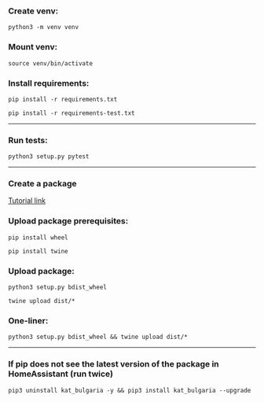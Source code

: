 ### Create venv:

`python3 -m venv venv`

### Mount venv:

`source venv/bin/activate`

### Install requirements:

`pip install -r requirements.txt`

`pip install -r requirements-test.txt`

---

### Run tests:

`python3 setup.py pytest`

---

### Create a package

[Tutorial link](https://medium.com/analytics-vidhya/how-to-create-a-python-library-7d5aea80cc3f)

### Upload package prerequisites:

`pip install wheel`

`pip install twine`

### Upload package:

`python3 setup.py bdist_wheel`

`twine upload dist/*`

### One-liner:

`python3 setup.py bdist_wheel && twine upload dist/*`

---

### If pip does not see the latest version of the package in HomeAssistant (run twice)

`pip3 uninstall kat_bulgaria -y && pip3 install kat_bulgaria --upgrade`
